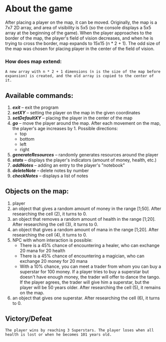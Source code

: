 # About the game
After placing a player on the map, it can be moved. Originally, the map is a 7x7 2D array, and area of visibility is 5x5 (so the console displays a 5x5 array at the beginning of the game). 
When the player approaches to the border of the map, the player's field of vision decreases, and when he is trying to cross the border, map expands to 15x15 (n * 2 + 1). 
The odd size of the map was chosen for placing player in the center of the field of vision. 

### How does map extend: 
`A new array with n * 2 + 1 dimensions (n is the size of the map before expansion) is created, and the old array is copied to the center of it. `

## Available commands: 
1.	***exit*** – exit the program
2.	***setXY*** – setting the player on the map in the given coordinates
3.	***setDefaultXY*** – placing the player in the center of the map
4.	***go*** – move the player around the map. After each movement on the map, the player's age increases by 1. Possible directions:
    * top
    * bottom
    * left
    * right
5.	***generateResources*** – randomly generates resources around the player
6.	***stats*** – displays the player's indicators (amount of money, health, etc.)
7.	***addNotes*** – adding an entry to the player's "notebook"
8.	***deleteNote*** – delete notes by number
9.	***checkNotes*** – displays a list of notes

## Objects on the map: 
1. player
2. an object that gives a random amount of money in the range [1;50]. After researching the cell (2), it turns to 0.
3. an object that removes a random amount of health in the range [1;20]. After researching the cell (3), it turns to 0.
4. an object that gives a random amount of mana in the range [1;20]. After researching the cell (4), it turns to 0.
5. NPC with whom interaction is possible: 
    *	There is a 45% chance of encountering a healer, who can exchange 20 mana for 20 health
    *	There is a 45% chance of encountering a magician, who can exchange 20 money for 20 mana
    *	With a 10% chance, you can meet a trader from whom you can buy a superstar for 100 money. If a player tries to buy a superstar but doesn't have enough money, the trader will offer to dance the tango. If the player agrees, the trader will give him a superstar, but the player will be 50 years older. After researching the cell (5), it remains on the map.
6. an object that gives one superstar. After researching the cell (6), it turns to 0.

## Victory/Defeat
`The player wins by reaching 3 Superstars. The player loses when all health is lost or when he becomes 101 years old. `
